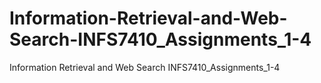 # Information-Retrieval-and-Web-Search-INFS7410_Assignments_1-4
Information Retrieval and Web Search INFS7410_Assignments_1-4
